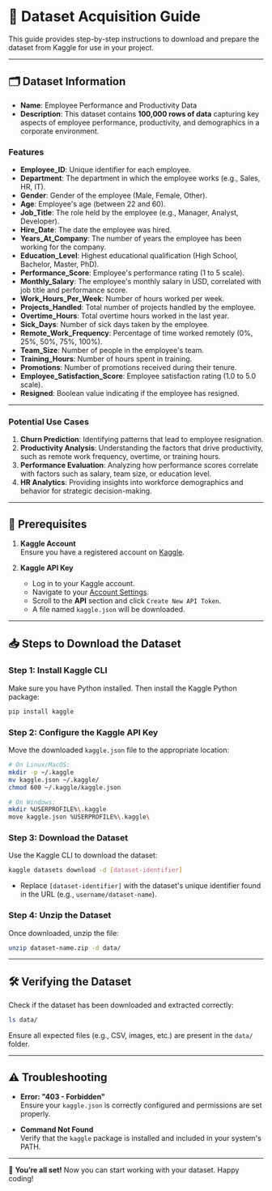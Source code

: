# 📂 Dataset Acquisition Guide  

This guide provides step-by-step instructions to download and prepare the dataset from Kaggle for use in your project.  

---

## 🗂 Dataset Information  

- **Name**:  Employee Performance and Productivity Data 
- **Description**: This dataset contains **100,000 rows of data** capturing key aspects of employee performance, productivity, and demographics in a corporate environment.  

### **Features**  

- **Employee_ID**: Unique identifier for each employee.  
- **Department**: The department in which the employee works (e.g., Sales, HR, IT).  
- **Gender**: Gender of the employee (Male, Female, Other).  
- **Age**: Employee's age (between 22 and 60).  
- **Job_Title**: The role held by the employee (e.g., Manager, Analyst, Developer).  
- **Hire_Date**: The date the employee was hired.  
- **Years_At_Company**: The number of years the employee has been working for the company.  
- **Education_Level**: Highest educational qualification (High School, Bachelor, Master, PhD).  
- **Performance_Score**: Employee's performance rating (1 to 5 scale).  
- **Monthly_Salary**: The employee's monthly salary in USD, correlated with job title and performance score.  
- **Work_Hours_Per_Week**: Number of hours worked per week.  
- **Projects_Handled**: Total number of projects handled by the employee.  
- **Overtime_Hours**: Total overtime hours worked in the last year.  
- **Sick_Days**: Number of sick days taken by the employee.  
- **Remote_Work_Frequency**: Percentage of time worked remotely (0%, 25%, 50%, 75%, 100%).  
- **Team_Size**: Number of people in the employee's team.  
- **Training_Hours**: Number of hours spent in training.  
- **Promotions**: Number of promotions received during their tenure.  
- **Employee_Satisfaction_Score**: Employee satisfaction rating (1.0 to 5.0 scale).  
- **Resigned**: Boolean value indicating if the employee has resigned.  

---

### **Potential Use Cases**  

1. **Churn Prediction**: Identifying patterns that lead to employee resignation.  
2. **Productivity Analysis**: Understanding the factors that drive productivity, such as remote work frequency, overtime, or training hours.  
3. **Performance Evaluation**: Analyzing how performance scores correlate with factors such as salary, team size, or education level.  
4. **HR Analytics**: Providing insights into workforce demographics and behavior for strategic decision-making.  

---

## 🔑 Prerequisites  

1. **Kaggle Account**  
   Ensure you have a registered account on [Kaggle](https://www.kaggle.com/).  

2. **Kaggle API Key**  
   - Log in to your Kaggle account.  
   - Navigate to your [Account Settings](https://www.kaggle.com/account).  
   - Scroll to the **API** section and click `Create New API Token`.  
   - A file named `kaggle.json` will be downloaded.  

---

## 📥 Steps to Download the Dataset  

### Step 1: Install Kaggle CLI  
Make sure you have Python installed. Then install the Kaggle Python package:  

```bash
pip install kaggle
```  

### Step 2: Configure the Kaggle API Key  
Move the downloaded `kaggle.json` file to the appropriate location:  

```bash
# On Linux/MacOS:
mkdir -p ~/.kaggle
mv kaggle.json ~/.kaggle/
chmod 600 ~/.kaggle/kaggle.json

# On Windows:
mkdir %USERPROFILE%\.kaggle
move kaggle.json %USERPROFILE%\.kaggle\
```  

### Step 3: Download the Dataset  
Use the Kaggle CLI to download the dataset:  

```bash
kaggle datasets download -d [dataset-identifier]
```  
- Replace `[dataset-identifier]` with the dataset's unique identifier found in the URL (e.g., `username/dataset-name`).  

### Step 4: Unzip the Dataset  
Once downloaded, unzip the file:  

```bash
unzip dataset-name.zip -d data/
```  

---

## 🛠 Verifying the Dataset  

Check if the dataset has been downloaded and extracted correctly:  

```bash
ls data/
```  

Ensure all expected files (e.g., CSV, images, etc.) are present in the `data/` folder.  

---

## ⚠️ Troubleshooting  

- **Error: "403 - Forbidden"**  
   Ensure your `kaggle.json` is correctly configured and permissions are set properly.  

- **Command Not Found**  
   Verify that the `kaggle` package is installed and included in your system's PATH.  

---

🎉 **You’re all set!** Now you can start working with your dataset. Happy coding!
